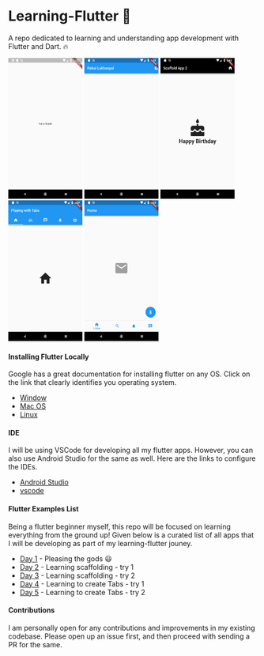 # Learning-Flutter :rocket:

A repo dedicated to learning and understanding app development with Flutter and Dart. :fire:

<img src="./images/hello_world.png" height="285" width="150"> <img src="./images/Scaffold_1.png" height="285" width="150">  <img src="./images/Scaffold_2.png" height="285" width="150"> <img src="./images/Tabs_1.png" height="285" width="150">  <img src="./images/Tab_2.png" height="285" width="150">


#### Installing Flutter Locally

Google has a great documentation for installing flutter on any OS. Click on the link that clearly identifies you operating system.

- [Window](https://flutter.io/setup-windows/)
- [Mac OS](https://flutter.io/setup-macos/)
- [Linux](https://flutter.io/setup-linux/)

#### IDE

I will be using VSCode for developing all my flutter apps. However, you can also use Android Studio for the same as well.
Here are the links to configure the IDEs.

- [Android Studio](https://flutter.io/get-started/editor/#androidstudio)
- [vscode](https://flutter.io/get-started/editor/#vscode)

#### Flutter Examples List

Being a flutter beginner myself, this repo will be focused on learning everything from the ground up!
Given below is a curated list of all apps that I will be developing as part of my learning-flutter jouney.

- [Day 1](hello_world/lib/main.dart) - Pleasing the gods :smiley:
- [Day 2](scaffold_sample_app/lib/main.dart) - Learning scaffolding - try 1
- [Day 3](scaffold_sample_two/lib/main.dart) - Learning scaffolding - try 2
- [Day 4](working_with_tabs/lib/main.dart) - Learning to create Tabs - try 1
- [Day 5](bottom_navigation_bar/lib/main.dart) - Learning to create Tabs - try 2

#### Contributions

I am personally open for any contributions and improvements in my existing codebase.
Please open up an issue first, and then proceed with sending a PR for the same.
